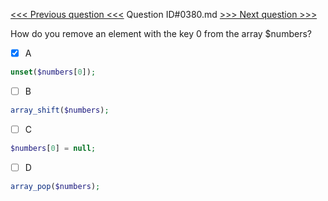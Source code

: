 [<<< Previous question <<<](0379.md)  Question ID#0380.md  [>>> Next question >>>](0381.md) 

How do you remove an element with the key 0 from the array $numbers?



- [x] A
```php
unset($numbers[0]);
```

- [ ] B
```php
array_shift($numbers);
```

- [ ] C
```php
$numbers[0] = null;
```

- [ ] D
```php
array_pop($numbers);
```

